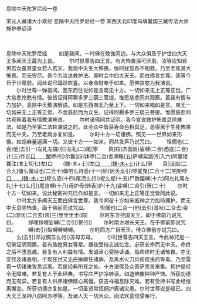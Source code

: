 息除中夭陀罗尼经一卷


宋元入藏诸大小乘经
息除中夭陀罗尼经一卷
宋西天北印度乌填曩国三藏传法大师施护奉诏译


　　

息除中夭陀罗尼经
　　如是我闻。一时佛在殑伽河边。与大众俱及于护世四大天王多闻天王最为上首。
　　尔时世尊告四王言。有大怖畏深可厌患。汝等应知若男若女童男童女若人若天。我观中夭生大怖畏。恒时扰恼各不相救。乃至老死甚大怖畏。而无穷尽。吾今为汝说救护法。即时会中四大天王。而白佛言世尊。我等今日于世尊前。闻此说已踊跃欢喜。以身命财奉于如来。愿佛哀愍为我演说。
　　尔时世尊一弹指间。面东而住说如是言南无十方。一切如来无上正等正觉。广大慈悲怜愍有情。彼皆证得阿耨多罗三藐三菩提。惟愿慈悲同共观察。着我有情与力加护。息除中夭敷演解说。如是东西南北乃至上下。一切如来唱如是言。南无一切如来无上正等正觉。不舍慈悲而为众生。证得阿耨多罗三藐三菩提。惟愿慈悲同共观察着我有情敷演解说。
　　尔时诸佛同共证明。我今宣说救护怖畏息除难法。如是乃至第二法轮演说之时。此会众中皆获寿命色相具足。悉得离于生死怖畏而无中夭。乃至老病亦复如是。
　　尔时十方一切诸佛。照见一一世界如来形像。如胡麻量遍满一切。又彼十方一一如来。同共发声乃说咒曰。
　　怛儞也(二合)他(去引一)左礼左攞(引)左礼(二)尾[寧　　頁]跓(杰固反)娑嚩(二合)悉底(二合)计(三)作讫[口　　闌](二合引)啰(引)尔曩(四)钵啰(二合)舍满睹(五)萨嚩枲誐(引入六)阿曩矩曩注(准上切七)左[口　　(隸-木+士)]左[口　　(隸-木+士)](八)计么[寧　　頁]设焰(二合九)儞么儞设也(二合十)儞呬么诗悉(十一)娇(居夭反引)啰尾曳(二合十二)呬矩啰[口　　(隸-木+士)](十三)矩么底(十四)尾洒么(引)抳么抳(十五)尸数醯嚩(十六)阿左礼尾左礼(十七)么(引)尾览嚩(十八)母护母(转舌)护(十九)娑嚩(二合引)贺(二十)
　　尔时十方一切如来。说此秘密神咒已作如是言。一切如来无上正等正觉皆同此说。
　　尔时北方多闻天王而白佛言世尊。我今闻彼十方如来威神之力加持拥护。而无中夭息除怖畏。面于佛前而说咒曰。
　　怛儞也(二合一)他(去引)湿吠(二合去)帝(二)湿吠(二合去)帝(三)里里里里(四)
　　尔时东方持国天王。即于佛前乃说咒曰。
　　拶哩拶哩娑嚩(二合引)贺(引)
　　尔时南方增长天王。在于佛前即说咒曰。
　　嚩(去引)梨嚩嚩嚩嚩。
　　尔时西方广目天王。侍立佛前亦说咒曰。
　　么(去引)邓拟儞苏么(引)苏母苏母。
　　尔时世尊告四天王言。今此神咒是一切佛证明观察。若有族姓男女等辈。昼夜受持志诚忆念。必获长命而无中夭。命终之后不堕恶趣。若复有人利益有情。发诚谛心受持读诵。临命终时无诸怖畏。亦无变怪及诸恶相。于现在世又无白癞颠狂诸病。及离水火刀兵疾疫虫药等毒。乃至雷雹一切诸难皆悉远离。若是经典所在之处。十方诸佛及众菩萨悉皆来集。拥护是经令无障难。若复有人于此经典。书写庄严护净转读。如造佛像种种严饰。所获功德而无有异。若复有人供养诸佛精心离慢。获吉祥福息除灾难。若有受持书写此经恒离懈怠。所获功德亦复如是。一切圣贤常恒拥护离诸灾患。尔时世尊说是经已。四大天王龙神八部阿苏啰等。及诸人天一切大众。闻法欢喜信受奉行。


